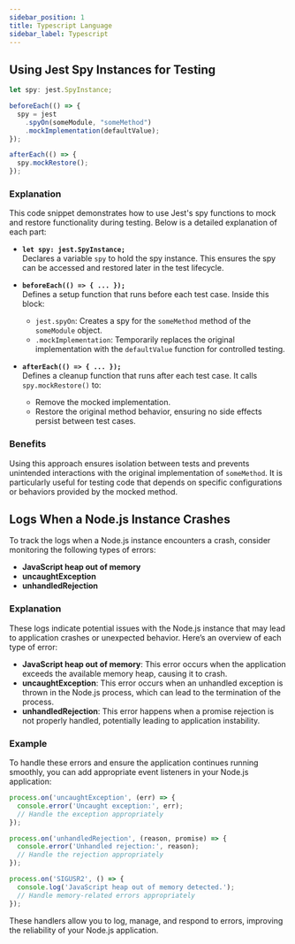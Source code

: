 ```yaml
---
sidebar_position: 1
title: Typescript Language
sidebar_label: Typescript
---
```


## Using Jest Spy Instances for Testing

```ts
let spy: jest.SpyInstance;

beforeEach(() => {
  spy = jest
    .spyOn(someModule, "someMethod")
    .mockImplementation(defaultValue);
});

afterEach(() => {
  spy.mockRestore();
});
```

### Explanation
This code snippet demonstrates how to use Jest's spy functions to mock and restore functionality during testing. Below is a detailed explanation of each part:

- **`let spy: jest.SpyInstance;`**  
  Declares a variable `spy` to hold the spy instance. This ensures the spy can be accessed and restored later in the test lifecycle.

- **`beforeEach(() => { ... });`**  
  Defines a setup function that runs before each test case. Inside this block:
  - `jest.spyOn`: Creates a spy for the `someMethod` method of the `someModule` object.
  - `.mockImplementation`: Temporarily replaces the original implementation with the `defaultValue` function for controlled testing.

- **`afterEach(() => { ... });`**  
  Defines a cleanup function that runs after each test case. It calls `spy.mockRestore()` to:
  - Remove the mocked implementation.
  - Restore the original method behavior, ensuring no side effects persist between test cases.

### Benefits
Using this approach ensures isolation between tests and prevents unintended interactions with the original implementation of `someMethod`. It is particularly useful for testing code that depends on specific configurations or behaviors provided by the mocked method.

## Logs When a Node.js Instance Crashes

To track the logs when a Node.js instance encounters a crash, consider monitoring the following types of errors:

- **JavaScript heap out of memory**
- **uncaughtException**
- **unhandledRejection**

### Explanation
These logs indicate potential issues with the Node.js instance that may lead to application crashes or unexpected behavior. Here’s an overview of each type of error:
- **JavaScript heap out of memory**: This error occurs when the application exceeds the available memory heap, causing it to crash.
- **uncaughtException**: This error occurs when an unhandled exception is thrown in the Node.js process, which can lead to the termination of the process.
- **unhandledRejection**: This error happens when a promise rejection is not properly handled, potentially leading to application instability.

### Example
To handle these errors and ensure the application continues running smoothly, you can add appropriate event listeners in your Node.js application:

```javascript
process.on('uncaughtException', (err) => {
  console.error('Uncaught exception:', err);
  // Handle the exception appropriately
});

process.on('unhandledRejection', (reason, promise) => {
  console.error('Unhandled rejection:', reason);
  // Handle the rejection appropriately
});

process.on('SIGUSR2', () => {
  console.log('JavaScript heap out of memory detected.');
  // Handle memory-related errors appropriately
});
```

These handlers allow you to log, manage, and respond to errors, improving the reliability of your Node.js application.
